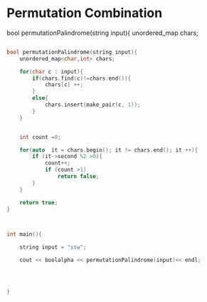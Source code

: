 # Permutation Combination

bool permutationPalindrome\(string input\){ unordered\_map chars;

```cpp

bool permutationPalindrome(string input){
	unordered_map<char,int> chars;

	for(char c : input){
		if(chars.find(c)!=chars.end()){
			chars[c] ++;
		}
		else{
			chars.insert(make_pair(c, 1));
		}
	}


	int count =0;

	for(auto  it = chars.begin(); it != chars.end(); it ++){
		if (it->second %2 >0){
			count++;
			if (count >1)
				return false;
		}
	}

	return true;
}



int main(){

	string input = "ssw";

	cout << boolalpha << permutationPalindrome(input)<< endl;




}

```

